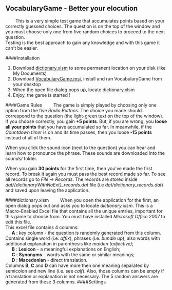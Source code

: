 VocabularyGame - Better your elocution
-----------------------------------------------------
&nbsp;&nbsp;&nbsp;&nbsp;&nbsp;&nbsp;&nbsp;&nbsp;This is a very simple test game that accumulates points based on your correctly guessed choices. The question is on the top of the window and you must choose only one from five random choices to proceed to the next question.<br />Testing is the best approach to gain any knowledge and with this game it can't be easier.

####Installation
1. Download [dictionary.xlsm](dictionary.xlsm?raw=true) to some permanent location on your disk (like My Documents)
2. Download [VocabularyGame.msi](/VocabularyGame.msi?raw=true), install and run VocabularyGame from your desktop
3. When the open file dialog pops up, locate dictionary.xlsm
4. Enjoy, the game is started !

####Game Rules
&nbsp;&nbsp;&nbsp;&nbsp;&nbsp;&nbsp;&nbsp;&nbsp;The game is simply played by choosing only one option from the five *Radio Buttons*. The choice you made should correspond to the question (the light-green text on the top of the window). If you choose correctly, you gain **+5 points**. But, if you are wrong, you **loose all your points** that you have accumulated so far. In meanwhile, if the *Countdown timer* is on and its time passes, then you loose **-15 points** instead of all of them.
 
When you click the sound icon (next to the question) you can hear and learn how to pronounce the phrase. These sounds are downloaded into the *sounds/* folder.
 
When you gain **30 points** for the first time, then you've made the first record. To break it again you must pass the best record made so far. To see all records go to *File -> Records*. The records are stored inside *dat/{dictionaryWithNoExt}_records.dat* file (i.e *dat/dictionary_records.dat*) and saved upon leaving the application.

####dictionary.xlsm
&nbsp;&nbsp;&nbsp;&nbsp;&nbsp;&nbsp;&nbsp;&nbsp;When you open the application for the first, an open dialog pops out and asks you to locate *dictionary.xlsm*. This is a Macro-Enabled Excel file that contains all the unique entries, important for this game to choose from. You must have installed *Microsoft Office 2007* to edit this file.  
This excel file contains 4 columns:  
&nbsp;&nbsp;&nbsp;&nbsp; **A** : key column - the question is randomly generated from this column. Contains single word (i.e. *affix*), phrases (i.e. *bundle up*), also words with additional explanation in parenthesis like *maiden (adjective)*;  
&nbsp;&nbsp;&nbsp;&nbsp; **B** : **Lexicon** - a meaningful explanations on English;  
&nbsp;&nbsp;&nbsp;&nbsp; **C** : **Synonyms** - words with the same or similar meanings;  
&nbsp;&nbsp;&nbsp;&nbsp; **D** : **Macedonian** - direct translation.  
Columns **B**, **C** and **D** can have more then one meaning separated by semicolon and new line (i.e. see *calf*). Also, those columns can be empty if a translation or explanation is not necessary. The 5 random answers are generated from these 3 columns. 
####Settings
